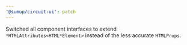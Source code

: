 ```yaml
---
'@sumup/circuit-ui': patch
---
```


Switched all component interfaces to extend `*HTMLAttributes<HTML*Element>` instead of the less accurate `HTMLProps`.

